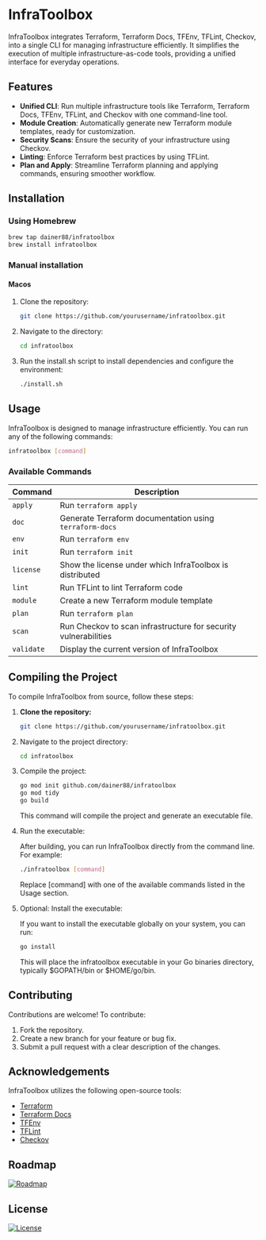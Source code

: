 # InfraToolbox

InfraToolbox integrates Terraform, Terraform Docs, TFEnv, TFLint, Checkov, into a single CLI for managing infrastructure efficiently. It simplifies the execution of multiple infrastructure-as-code tools, providing a unified interface for everyday operations.

## Features

- **Unified CLI**: Run multiple infrastructure tools like Terraform, Terraform Docs, TFEnv, TFLint, and Checkov with one command-line tool.
- **Module Creation**: Automatically generate new Terraform module templates, ready for customization.
- **Security Scans**: Ensure the security of your infrastructure using Checkov.
- **Linting**: Enforce Terraform best practices by using TFLint.
- **Plan and Apply**: Streamline Terraform planning and applying commands, ensuring smoother workflow.

## Installation

### Using Homebrew

```bash
brew tap dainer88/infratoolbox
brew install infratoolbox
```

### Manual installation

#### Macos

1. Clone the repository:

   ```bash
   git clone https://github.com/yourusername/infratoolbox.git
   ```

2. Navigate to the directory:

    ```bash
    cd infratoolbox
    ````

3. Run the install.sh script to install dependencies and configure the environment:

    ```bash
    ./install.sh
    ````

## Usage

InfraToolbox is designed to manage infrastructure efficiently. You can run any of the following commands:

```bash
infratoolbox [command]
```

### Available Commands

| Command     | Description                                                     |
|-------------|-----------------------------------------------------------------|
| `apply`     | Run `terraform apply`                                           |
| `doc`       | Generate Terraform documentation using `terraform-docs`         |
| `env`       | Run `terraform env`                                             |
| `init`      | Run `terraform init`                                            |
| `license`   | Show the license under which InfraToolbox is distributed        |
| `lint`      | Run TFLint to lint Terraform code                               |
| `module`    | Create a new Terraform module template                          |
| `plan`      | Run `terraform plan`                                            |
| `scan`      | Run Checkov to scan infrastructure for security vulnerabilities |
| `validate`  | Display the current version of InfraToolbox                     |

## Compiling the Project

To compile InfraToolbox from source, follow these steps:

1. **Clone the repository:**

    ```bash
    git clone https://github.com/yourusername/infratoolbox.git
    ````

2. Navigate to the project directory:

    ```bash
    cd infratoolbox
    ```

3. Compile the project:

    ```bash
    go mod init github.com/dainer88/infratoolbox
    go mod tidy
    go build
    ````

    This command will compile the project and generate an executable file.

4. Run the executable:

    After building, you can run InfraToolbox directly from the command line. For example:

    ```bash
    ./infratoolbox [command]
    ```

    Replace [command] with one of the available commands listed in the Usage section.

5. Optional: Install the executable:

    If you want to install the executable globally on your system, you can run:

    ```bash
    go install
    ```

    This will place the infratoolbox executable in your Go binaries directory, typically $GOPATH/bin or $HOME/go/bin.

## Contributing

Contributions are welcome! To contribute:

1. Fork the repository.
2. Create a new branch for your feature or bug fix.
3. Submit a pull request with a clear description of the changes.

## Acknowledgements

InfraToolbox utilizes the following open-source tools:

- [Terraform](https://www.terraform.io)
- [Terraform Docs](https://terraform-docs.io)
- [TFEnv](https://github.com/tfutils/tfenv)
- [TFLint](https://github.com/terraform-linters/tflint)
- [Checkov](https://www.checkov.io)

## Roadmap

[![Roadmap](https://img.shields.io/badge/Roadmap-View%20here-blue)](./ROADMAP.md)

## License

[![License](https://img.shields.io/badge/License-Apache%202.0-default.svg)](./LICENSE)
